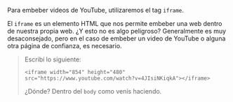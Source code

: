 Para embeber videos de YouTube, utilizaremos el tag `iframe`.

El `iframe` es un elemento HTML que nos permite embeber una web dentro de nuestra propia web. ¿Y esto no es algo peligroso?
Generalmente es muy desaconsejado, pero en el caso de embeber un video de YouTube o alguna otra página de confianza, es necesario.

> Escribí lo siguiente: 
>
> ```
> <iframe width="854" height="480" src="https://www.youtube.com/watch?v=4JIsiNKiqkA"></iframe>
> ```
> ¿Dónde? Dentro del `body` como venís haciendo.
